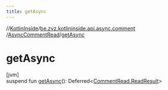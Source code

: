 ```yaml
---
title: getAsync
---
```

//[KotlinInside](../../../index.html)/[be.zvz.kotlininside.api.async.comment](../index.html)
/[AsyncCommentRead](index.html)/[getAsync](get-async.html)

# getAsync

[jvm]\
suspend fun [getAsync](get-async.html)():
Deferred&lt;[CommentRead.ReadResult](../../be.zvz.kotlininside.api.comment/-comment-read/-read-result/index.html)&gt;




